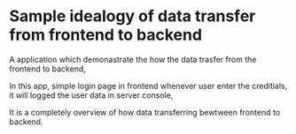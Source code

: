 # Sample idealogy of data transfer from frontend to backend  

A application which demonastrate the how the data trasfer from the frontend to backend,

In this app, simple login page in frontend whenever user enter the creditials, it will logged the user data in server console,

It is a completely overview of how data transferring bewtween frontend to backend.
